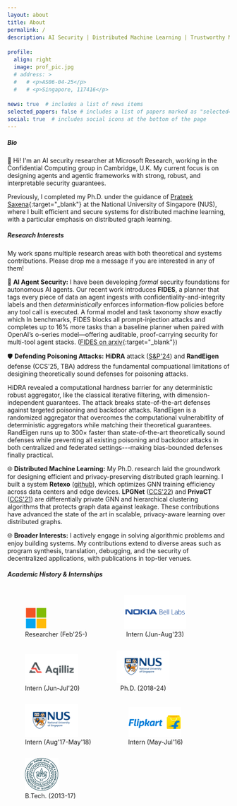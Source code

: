 ```yaml
---
layout: about
title: About
permalink: /
description: AI Security | Distributed Machine Learning | Trustworthy Machine Learning

profile:
  align: right
  image: prof_pic.jpg
  # address: >
  #   # <p>AS06-04-25</p>
  #   # <p>Singapore, 117416</p>

news: true  # includes a list of news items
selected_papers: false # includes a list of papers marked as "selected={true}"
social: true  # includes social icons at the bottom of the page
---
```


<!-- Write your biography here. Tell the world about yourself. Link to your favorite [subreddit](http://reddit.com){:target="\_blank"}. You can put a picture in, too. The code is already in, just name your picture `prof_pic.jpg` and put it in the `img/` folder. -->

##### **Bio**
👋 Hi! I'm an AI security researcher at Microsoft Research, working in the Confidential Computing group in Cambridge, U.K. My current focus is on designing agents and agentic frameworks with strong, robust, and interpretable security guarantees.

Previously, I completed my Ph.D. under the guidance of [Prateek Saxena](https://www.comp.nus.edu.sg/~prateeks/){:target="\_blank"} at the National University of Singapore (NUS), where I built efficient and secure systems for distributed machine learning, with a particular emphasis on distributed graph learning.

##### **Research Interests**
My work spans multiple research areas with both theoretical and systems contributions. Please drop me a message if you are interested in any of them!

🧠 **AI Agent Security:**
I have been developing *formal* security foundations for autonomous AI agents. Our recent work introduces **FIDES**, a planner that tags every piece of data an agent ingests with confidentiality-and-integrity labels and then *deterministically* enforces information-flow policies before any tool call is executed. A formal model and task taxonomy show exactly which In benchmarks, FIDES blocks all prompt-injection attacks and completes up to 16% more tasks than a baseline planner when paired with OpenAI’s o-series model—offering auditable, proof-carrying security for multi-tool agent stacks. ([FIDES on arxiv](https://www.arxiv.org/pdf/2505.23643){:target="\_blank"})

🛡️ **Defending Poisoning Attacks:**
**HiDRA** attack ([S&P'24](https://arxiv.org/abs/2312.14461))  and **RandEigen** defense (CCS'25, TBA) address the fundamental compuational limitations of desigining theoretically sound defenses for poisoning attacks. 

HiDRA revealed a computational hardness barrier for any deterministic robust aggregator, like the classical iterative filtering, with dimension-independent guarantees. The attack breaks state-of-the-art defenses against targeted poisoning and backdoor attacks. RandEigen is a randomized aggregator that overcomes the computational vulnerabitlity of deterministic aggregators while matching their theoretical guarantees. RandEigen runs up to 300× faster than state-of-the-art theoretically sound defenses while preventing all existing poisoning and backdoor attacks in both centralized and federated settings---making bias-bounded defenses finally practical.

🌐 **Distributed Machine Learning:**
My Ph.D. research laid the groundwork for designing efficient and privacy-preserving distributed graph learning. I built a system **Retexo** ([github](https://github.com/aashishkolluri/retexo-distributed)), which optimizes GNN training efficiency across data centers and edge devices. **LPGNet** ([CCS'22](https://arxiv.org/abs/2205.03105)) and **PrivaCT** ([CCS'21](https://arxiv.org/abs/2105.09057)) are differentially private GNN and hierarchical clustering algorithms that protects graph data against leakage. These contributions have advanced the state of the art in scalable, privacy-aware learning over distributed graphs.

🌐 **Broader Interests:** I actively engage in solving algorithmic problems and enjoy building systems. My contributions extend to diverse areas such as program synthesis, translation, debugging, and the security of decentralized applications, with publications in top-tier venues.

##### **Academic History & Internships**
<!-- ![](/assets/img/iitk.png)
*B.Tech (2013-17)* -->
<figure style="display:inline-block;">
<img src="/assets/img/microsoft.png" alt="drawing" width="50" />
<figcaption style="text-align:center;">Researcher (Feb'25-)</figcaption>
</figure>
<figure style="display:inline-block;">
<img src="/assets/img/bell_labs.png" alt="drawing" width="140" />
<figcaption style="text-align:center;">Intern (Jun-Aug'23)</figcaption>
</figure>
<figure style="display:inline-block;">
<img src="/assets/img/aqilliz.png" alt="drawing" width="120" />
<figcaption style="text-align:center;">Intern (Jun-Jul'20)</figcaption>
</figure>
<figure style="display:inline-block;">
<img src="/assets/img/nus_logo.jpeg" alt="drawing" width="120" />
<figcaption style="text-align:center;">Ph.D. (2018-24)</figcaption>
</figure>
<figure style="display:inline-block;">
<img src="/assets/img/nus_logo.jpeg" alt="drawing" width="120" />
<figcaption style="text-align:center;">Intern (Aug'17-May'18)</figcaption>
</figure>
<figure style="display:inline-block;">
<img src="/assets/img/flipkart.png" alt="drawing" width="120" />
<figcaption style="text-align:center;">Intern (May-Jul'16)</figcaption>
</figure>
<figure style="display:inline-block;">
<img src="/assets/img/iitk.png" alt="drawing" width="75" />
<figcaption style="text-align:center;">B.Tech. (2013-17)</figcaption>
</figure>